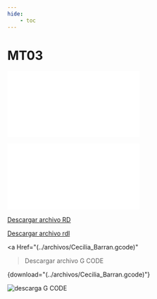 ```yaml
---
hide:
    - toc
---
```


# MT03

![CECILIA_BARRAN_MT03.rd](../archivos/CECILIA_BARRAN_MT03.rd)

![CECILIA_BARRAN_MT03_CORTE.rld](../archivos/CECILIA_BARRAN_MT03_CORTE.rld)

<a href="(../docs/archivos/CECILIA_BARRAN_MT03.rd)" >Descargar <span>archivo RD</span> </a>

<a href="(../archivos/CECILIA_BARRAN_MT03_CORTE.rld)" >Descargar <span>archivo rdl</span> </a>
 
 <a Href="(../archivos/Cecilia_Barran.gcode)"
 >Descargar <span>archivo G CODE</span> </a>

 {download="(../archivos/Cecilia_Barran.gcode)"}

 ![descarga G CODE](../archivos/Cecilia_Barran.gcode)